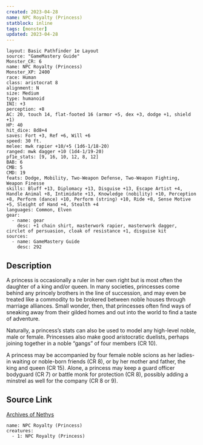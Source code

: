 ```yaml
---
created: 2023-04-28
name: NPC Royalty (Princess)
statblock: inline
tags: [monster]
updated: 2023-04-28
---
```

```statblock
layout: Basic Pathfinder 1e Layout
source: "GameMastery Guide"
Monster_CR: 6
name: NPC Royalty (Princess)
Monster_XP: 2400
race: Human
class: aristocrat 8
alignment: N
size: Medium
type: humanoid
INI: +3
perception: +8
AC: 20, touch 14, flat-footed 16 (armor +5, dex +3, dodge +1, shield +1)
HP: 40
hit_dice: 8d8+4
saves: Fort +3, Ref +6, Will +6
speed: 30 ft.
melee: mwk rapier +10/+5 (1d6-1/18-20)
ranged: mwk dagger +10 (1d4-1/19-20)
pf1e_stats: [9, 16, 10, 12, 8, 12]
BAB: 6
CMB: 5
CMD: 19
feats: Dodge, Mobility, Two-Weapon Defense, Two-Weapon Fighting, Weapon Finesse
skills: Bluff +13, Diplomacy +13, Disguise +13, Escape Artist +4, Handle Animal +8, Intimidate +13, Knowledge (nobility) +10, Perception +8, Perform (dance) +10, Perform (string) +10, Ride +8, Sense Motive +5, Sleight of Hand +4, Stealth +4
languages: Common, Elven
gear:
  - name: gear
    desc: +1 chain shirt, masterwork rapier, masterwork dagger, circlet of persuasion, cloak of resistance +1, disguise kit
sources:
  - name: GameMastery Guide
    desc: 292
```
## Description
A princess is occasionally a ruler in her own right but is most often the daughter of a king and/or queen. In many societies, princesses come behind any princely brothers in the line of succession, and may even be treated like a commodity to be brokered between noble houses through marriage alliances. Small wonder, then, that princesses often find ways of sneaking away from their gilded homes and out into the world to find a taste of adventure.

Naturally, a princess’s stats can also be used to model any high-level noble, male or female. Princesses also make good aristocratic duelists, perhaps joining together in a noble “gangs” of four members (CR 10).

A princess may be accompanied by four female noble scions as her ladies-in waiting or noble-born friends (CR 8), or by her mother and father, the king and queen (CR 15). Alone, a princess may keep a guard officer bodyguard (CR 7) or battle monk for protection (CR 8), possibly adding a minstrel as well for the company (CR 8 or 9).
## Source Link
[Archives of Nethys](https://aonprd.com/NPCDisplay.aspx?ItemName=Royalty%20(Princess))
```encounter-table
name: NPC Royalty (Princess)
creatures:
  - 1: NPC Royalty (Princess)
```
